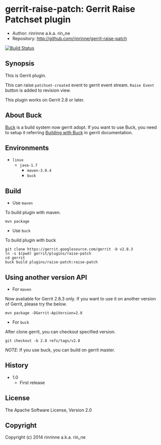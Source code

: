 gerrit-raise-patch: Gerrit Raise Patchset plugin
==================

* Author: rinrinne a.k.a. rin_ne
* Repository: http://github.com/rinrinne/gerrit-raise-patch

[![Build Status](https://travis-ci.org/rinrinne/gerrit-raise-patch.png?branch=master)](https://travis-ci.org/rinrinne/gerrit-raise-patch)

Synopsis
----------------------

This is Gerrit plugin.

This can raise `patchset-created` event to gerrit event stream.
`Raise Event` button is added to revision view.

This plugin works on Gerrit 2.8 or later.

About Buck
---------------------

[Buck] is a build system now gerrit adopt. If you want to use Buck,
you need to setup it referring [Building with Buck] in gerrit documentation.

[Buck]: http://facebook.github.io/buck/
[Building with Buck]: https://gerrit-documentation.storage.googleapis.com/Documentation/2.8.3/dev-buck.html


Environments
---------------------

* `linux`
  * `java-1.7`
    * `maven-3.0.4`
    * `buck`

Build
---------------------

* Use `maven`

To build plugin with maven.

    mvn package

* Use `buck`

To build plugin with buck

    git clone https://gerrit.googlesource.com/gerrit -b v2.8.3
    ln -s $(pwd) gerrit/plugins/raise-patch
    cd gerrit
    buck build plugins/raise-patch:raise-patch

Using another version API
--------------------------

* For `maven`

Now avaliable for Gerrit 2.8.3 only. If you want to use it on another version of Gerrit, please try the below.

    mvn package -DGerrit-ApiVersion=2.8

* For `buck`

After clone gerrit, you can checkout specified version.

    git checkout -b 2.8 refs/tags/v2.8

*NOTE*: If you use buck, you can build on gerrit master.


History
---------------------

* 1.0
  *  First release

License
---------------------

The Apache Software License, Version 2.0

Copyright
---------------------

Copyright (c) 2014 rinrinne a.k.a. rin_ne
